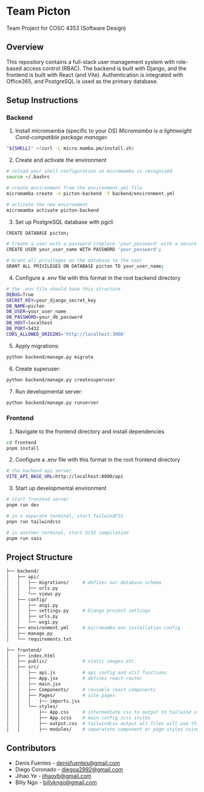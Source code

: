 # Team Picton
Team Project for COSC 4353 (Software Design)

## Overview
This repository contains a full-stack user management system with role-based access control (RBAC). The backend is built with Django, and the frontend is built with React (and Vite). Authentication is integrated with Office365, and PostgreSQL is used as the primary database.

## Setup Instructions

### Backend
1. Install micromamba (specific to your OS)
_Micromamba is a lightweight Cond-compatible package manager._
```bash
"${SHELL}" <(curl -L micro.mamba.pm/install.sh)
```
2. Create and activate the environment
```bash
# reload your shell configuration so micromamba is recognized
source ~/.bashrc

# create environment from the environment.yml file
micromamba create -n picton-backend -f backend/environment.yml

# activate the new environment
micromamba activate picton-backend 
```
3. Set up PostgreSQL database with pgcli 
```bash
CREATE DATABASE picton;

# Create a user with a password (replace 'your_password' with a secure password)
CREATE USER your_user_name WITH PASSWORD 'your_password';

# Grant all privileges on the database to the user
GRANT ALL PRIVILEGES ON DATABASE picton TO your_user_name;
```
4. Configure a .env file with this format in the root backend directory
```bash
# the .env file should have this structure
DEBUG=True
SECRET_KEY=your_django_secret_key
DB_NAME=picton
DB_USER=your_user_name
DB_PASSWORD=your_db_password
DB_HOST=localhost
DB_PORT=5432
CORS_ALLOWED_ORIGINS='http://localhost:3000'
```  
5. Apply migrations:
```bash
python backend/manage.py migrate
```
6. Create superuser:
```bash
python backend/manage.py createsuperuser
```
7. Run developmental server:
```bash
python backend/manage.py runserver
```

### Frontend 
1. Navigate to the frontend directory and install dependencies
```bash
cd frontend
pnpm install
```
2. Configure a .env file with this format in the root frontend directory
```bash
# the backend api server 
VITE_API_BASE_URL=http://localhost:8000/api
```
3. Start up developmental environment
```bash
# start frontend server
pnpm run dev

# in a separate terminal, start TailwindCSS 
pnpn run tailwindcss

# in another terminal, start SCSS compilation 
pnpm run sass
```

## Project Structure
```bash
├── backend/
│   ├── api/  
│   │   ├── migrations/     # defines our database schema 
│   │   ├── urls.py         
│   │   └── views.py         
│   ├── config/
│   │   ├── asgi.py
│   │   ├── settings.py     # Django project settings
│   │   ├── urls.py
│   │   └── wsgi.py
│   ├── environment.yml     # micromamba env installation config
│   ├── manage.py           
│   └── requirements.txt

├── frontend/
│   ├── index.html
│   ├── public/             # static images etc.
│   ├── src/
│   │   ├── api.js          # api config and util functions 
│   │   ├── App.jsx         # defines react-router
│   │   ├── main.jsx        
│   │   ├── Components/     # reusable react components
│   │   ├── Pages/          # site pages 
│   │   │   ├── imports.jsx 
│   │   └── styles/
│   │       ├── App.css     # intermediate css to output to tailwind styles
│   │       ├── App.scss    # main config scss styles
│   │       ├── output.css  # tailwindcss output all files will use this 
│   │       ├── modules/    # seperatate component or page styles using scss imports here
```

## Contributors
- Denis Fuentes - denisfuentes@gmail.com
- Diego Coronado - diegoa2992@gmail.com
- Jihao Ye - jihaoyb@gmail.com
- Billy Ngo - billykngo@gmail.com